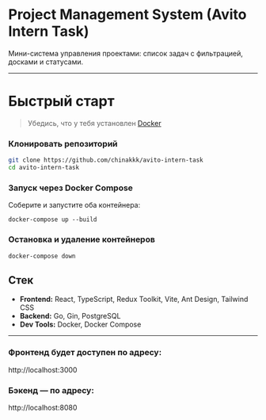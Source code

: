 # Project Management System (Avito Intern Task)

Мини-система управления проектами: список задач с фильтрацией, досками и статусами.

---

#  Быстрый старт

> Убедись, что у тебя установлен [Docker](https://www.docker.com/products/docker-desktop)

### Клонировать репозиторий

```bash
git clone https://github.com/chinakkk/avito-intern-task
cd avito-intern-task
```

### Запуск через Docker Compose

Соберите и запустите оба контейнера:
```
docker-compose up --build
```

### Остановка и удаление контейнеров

```
docker-compose down

```


##  Стек

- **Frontend:** React, TypeScript, Redux Toolkit, Vite, Ant Design, Tailwind CSS
- **Backend:** Go, Gin, PostgreSQL
- **Dev Tools:** Docker, Docker Compose


---

### Фронтенд будет доступен по адресу:
http://localhost:3000

### Бэкенд — по адресу:
http://localhost:8080
